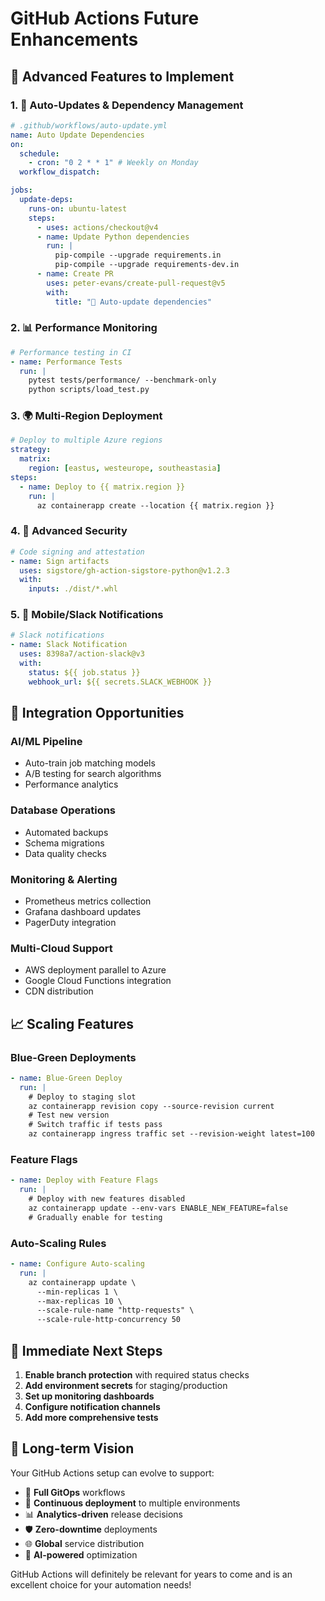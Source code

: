 # GitHub Actions Future Enhancements

## 🎯 Advanced Features to Implement

### 1. 🔄 **Auto-Updates & Dependency Management**

```yaml
# .github/workflows/auto-update.yml
name: Auto Update Dependencies
on:
  schedule:
    - cron: "0 2 * * 1" # Weekly on Monday
  workflow_dispatch:

jobs:
  update-deps:
    runs-on: ubuntu-latest
    steps:
      - uses: actions/checkout@v4
      - name: Update Python dependencies
        run: |
          pip-compile --upgrade requirements.in
          pip-compile --upgrade requirements-dev.in
      - name: Create PR
        uses: peter-evans/create-pull-request@v5
        with:
          title: "🤖 Auto-update dependencies"
```

### 2. 📊 **Performance Monitoring**

```yaml
# Performance testing in CI
- name: Performance Tests
  run: |
    pytest tests/performance/ --benchmark-only
    python scripts/load_test.py
```

### 3. 🌍 **Multi-Region Deployment**

```yaml
# Deploy to multiple Azure regions
strategy:
  matrix:
    region: [eastus, westeurope, southeastasia]
steps:
  - name: Deploy to {{ matrix.region }}
    run: |
      az containerapp create --location {{ matrix.region }}
```

### 4. 🔐 **Advanced Security**

```yaml
# Code signing and attestation
- name: Sign artifacts
  uses: sigstore/gh-action-sigstore-python@v1.2.3
  with:
    inputs: ./dist/*.whl
```

### 5. 📱 **Mobile/Slack Notifications**

```yaml
# Slack notifications
- name: Slack Notification
  uses: 8398a7/action-slack@v3
  with:
    status: ${{ job.status }}
    webhook_url: ${{ secrets.SLACK_WEBHOOK }}
```

## 🎪 **Integration Opportunities**

### **AI/ML Pipeline**

- Auto-train job matching models
- A/B testing for search algorithms
- Performance analytics

### **Database Operations**

- Automated backups
- Schema migrations
- Data quality checks

### **Monitoring & Alerting**

- Prometheus metrics collection
- Grafana dashboard updates
- PagerDuty integration

### **Multi-Cloud Support**

- AWS deployment parallel to Azure
- Google Cloud Functions integration
- CDN distribution

## 📈 **Scaling Features**

### **Blue-Green Deployments**

```yaml
- name: Blue-Green Deploy
  run: |
    # Deploy to staging slot
    az containerapp revision copy --source-revision current
    # Test new version
    # Switch traffic if tests pass
    az containerapp ingress traffic set --revision-weight latest=100
```

### **Feature Flags**

```yaml
- name: Deploy with Feature Flags
  run: |
    # Deploy with new features disabled
    az containerapp update --env-vars ENABLE_NEW_FEATURE=false
    # Gradually enable for testing
```

### **Auto-Scaling Rules**

```yaml
- name: Configure Auto-scaling
  run: |
    az containerapp update \
      --min-replicas 1 \
      --max-replicas 10 \
      --scale-rule-name "http-requests" \
      --scale-rule-http-concurrency 50
```

## 🎯 **Immediate Next Steps**

1. **Enable branch protection** with required status checks
2. **Add environment secrets** for staging/production
3. **Set up monitoring dashboards**
4. **Configure notification channels**
5. **Add more comprehensive tests**

## 🌟 **Long-term Vision**

Your GitHub Actions setup can evolve to support:

- 🤖 **Full GitOps** workflows
- 🔄 **Continuous deployment** to multiple environments
- 📊 **Analytics-driven** release decisions
- 🛡️ **Zero-downtime** deployments
- 🌐 **Global** service distribution
- 🔮 **AI-powered** optimization

GitHub Actions will definitely be relevant for years to come and is an excellent choice for your automation needs!
